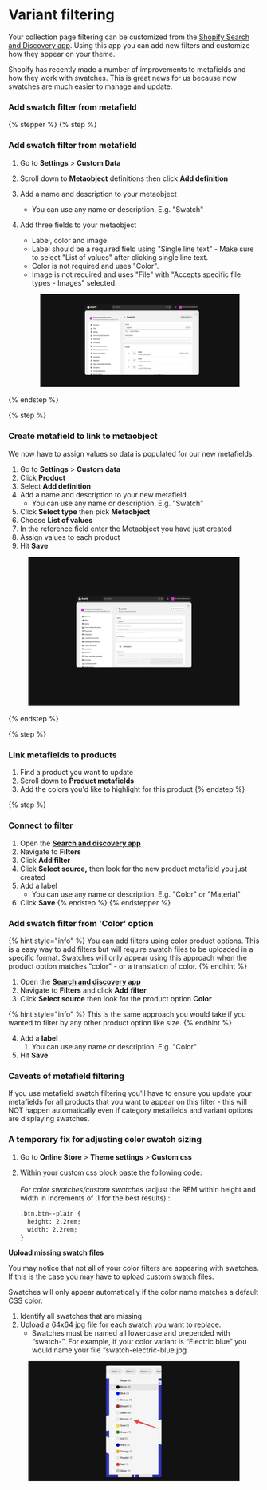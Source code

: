 # Variant filtering

Your collection page filtering can be customized from the [Shopify Search and Discovery app](https://apps.shopify.com/search-and-discovery). Using this app you can add new filters and customize how they appear on your theme.

Shopify has recently made a number of improvements to metafields and how they work with swatches. This is great news for us because now swatches are much easier to manage and update.



### Add swatch filter from metafield <a href="#h_4f300afd17" id="h_4f300afd17"></a>

{% stepper %}
{% step %}
### Add swatch filter from metafield <a href="#h_4f300afd17" id="h_4f300afd17"></a>

1. Go to **Settings** > **Custom Data**
2. Scroll down to **Metaobject** definitions then click **Add definition**
3. Add a name and description to your metaobject
   * You can use any name or description. E.g. "Swatch"
4.  Add three fields to your metaobject

    * Label, color and image.
    * Label should be a required field using "Single line text" - Make sure to select "List of values" after clicking single line text.
    * Color is not required and uses "Color".
    * Image is not required and uses "File" with "Accepts specific file types - Images" selected.



    <figure><img src="../../.gitbook/assets/swatch.png" alt=""><figcaption></figcaption></figure>
{% endstep %}

{% step %}
### Create metafield to link to metaobject

We now have to assign values so data is populated for our new metafields.

1. Go to **Settings** > **Custom** **data**
2. Click **Product**
3. Select **Add definition**
4. Add a name and description to your new metafield.
   * You can use any name or description. E.g. "Swatch"
5. Click **Select type** then pick **Metaobject**
6. Choose **List of values**
7. In the reference field enter the Metaobject you have just created
8. Assign values to each product
9. Hit **Save**

<figure><img src="../../.gitbook/assets/meta.png" alt=""><figcaption></figcaption></figure>
{% endstep %}

{% step %}
### Link metafields to products

1. Find a product you want to update
2. Scroll down to **Product metafields**&#x20;
3. Add the colors you'd like to highlight for this product
{% endstep %}

{% step %}
### Connect to filter

1. Open the [**Search and discovery app**](https://apps.shopify.com/search-and-discovery)
2. Navigate to **Filters**&#x20;
3. Click **Add filter**
4. Click **Select source,** then look for the new product metafield you just created
5. Add a label
   * You can use any name or description. E.g. "Color" or "Material"
6. Click **Save**
{% endstep %}
{% endstepper %}



### Add swatch filter from 'Color' option <a href="#h_c284ce1b06" id="h_c284ce1b06"></a>

{% hint style="info" %}
You can add filters using color product options. This is a easy way to add filters but will require swatch files to be uploaded in a specific format. Swatches will only appear using this approach when the product option matches "color" - or a translation of color.
{% endhint %}



1. Open the [**Search and discovery app**](https://apps.shopify.com/search-and-discovery)
2. Navigate to **Filters** and click **Add** **filter**
3. Click **Select source** then look for the product option **Color**

{% hint style="info" %}
This is the same approach you would take if you wanted to filter by any other product option like size.
{% endhint %}

4. Add a **label**
   1. You can use any name or description. E.g. "Color"
5. Hit **Save**







### Caveats of metafield filtering

If you use metafield swatch filtering you'll have to ensure you update your metafields for all products that you want to appear on this filter - this will NOT happen automatically even if category metafields and variant options are displaying swatches.



### &#x20;A temporary fix for adjusting color swatch sizing <a href="#h_9af1582f1b" id="h_9af1582f1b"></a>

1. Go to **Online Store** > **Theme settings** > **Custom css**
2.  Within your custom css block paste the following code:\
    ​\
    &#x200B;_&#x46;or color swatches/custom swatches_ (adjust the REM within height and width in increments of .1 for the best results) :

    ```
    .btn.btn--plain {
      height: 2.2rem;
      width: 2.2rem;
    }
    ```

**Upload missing swatch files**

You may notice that not all of your color filters are appearing with swatches. If this is the case you may have to upload custom swatch files.

Swatches will only appear automatically if the color name matches a default [CSS color](https://help.brickspacelab.com/en/articles/9939903-paper-using-color-and-option-swatches).

1. Identify all swatches that are missing
2. Upload a 64x64 jpg file for each swatch you want to replace.
   * Swatches must be named all lowercase and prepended with “swatch-”. For example, if your color variant is “Electric blue” you would name your file “swatch-electric-blue.jpg

<figure><img src="../../.gitbook/assets/swatches filter.png" alt=""><figcaption></figcaption></figure>
